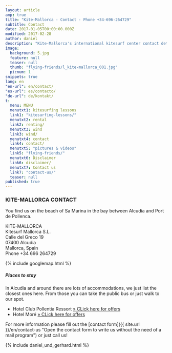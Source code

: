 ```yaml
---
layout: article
amp: true
title: "Kite-Mallorca - Contact - Phone +34-696-264729"
subtitle: Contact
date: 2017-01-05T00:00:00.000Z
modified: 2017-02-28
author: daniel
description: "Kite-Mallorca's international kitesurf center contact details and ubication on the island"
image:
  background: 5.jpg
  feature: null
  teaser: null
  thumb: "flying-friends/l_kite-mallorca_001.jpg"
  picnum: 1
snippets: true
lang: en
"en-url": en/contact/
"es-url": es/contacto/
"de-url": de/kontakt/
t:
  menu: MENU
  menutxt1: kitesurfing lessons
  link1: "kitesurfing-lessons/"
  menutxt2: rental
  link2: renting/
  menutxt3: wind
  link3: wind/
  menutxt4: contact
  link4: contact/
  menutxt5: "pictures & videos"
  link5: "flying-friends/"
  menutxt6: Disclaimer
  link6: disclaimer/
  menutxt7: Contact us
  link7: "contact-us/"
  teaser: null
published: true
---
```



### KITE-MALLORCA CONTACT

You find us on the beach of Sa Marina in the bay between Alcudia and Port de Pollenca.

KITE-MALLORCA  
Kitesurf Mallorca S.L.  
Calle del Greco 19  
07400 Alcudia  
Mallorca, Spain  
Phone +34 696 264729  

{% include googlemap.html %}

##### Places to stay

In Alcudia and around there are lots of accommodations, we just list the closest ones here.
From those you can take the public bus or just walk to our spot.

- Hotel Club Pollentia Ressort <a href="https://www.clubpollentia.com/?lang=en" rel="nofollow" title="www.clubpollentia.com">» CLick here for offers</a>
- Hotel Moré <a href="https://www.hotelmore.com/en/hotel-more-alcudia" rel="nofollow" title="www.hotelmore.com">» CLick here for offers</a>

For more information please fill out the [contact form]({{ site.url }}/en/contact-us "Open the contact form to write us without the need of a mail program") or just call us!

{% include daniel_und_gerhard.html %}
